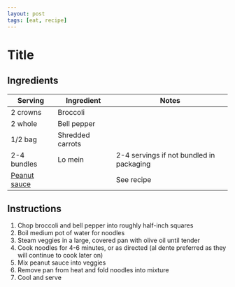 ```yaml
---
layout: post
tags: [eat, recipe]
---
```


# Title

## Ingredients

| Serving | Ingredient | Notes |
|-|-|-|
| 2 crowns | Broccoli |  |
| 2 whole | Bell pepper |  |
| 1/2 bag | Shredded carrots |  |
| 2-4 bundles | Lo mein | 2-4 servings if not bundled in packaging |
| [Peanut sauce](./peanut-sauce) |  | See recipe |

## Instructions

1. Chop broccoli and bell pepper into roughly half-inch squares
1. Boil medium pot of water for noodles
1. Steam veggies in a large, covered pan with olive oil until tender
1. Cook noodles for 4-6 minutes, or as directed (al dente preferred as they will continue to cook later on)
1. Mix peanut sauce into veggies
1. Remove pan from heat and fold noodles into mixture
1. Cool and serve
